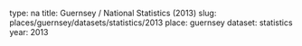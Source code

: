 type: na
title: Guernsey / National Statistics (2013)
slug: places/guernsey/datasets/statistics/2013
place: guernsey
dataset: statistics
year: 2013
